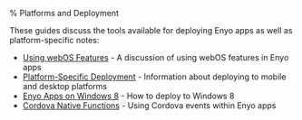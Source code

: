 % Platforms and Deployment

These guides discuss the tools available for deploying Enyo apps as well as platform-specific notes:

* [Using webOS Features](using-webos-features.html) - A discussion of using webOS features in Enyo apps
* [Platform-Specific Deployment](platform-specific-deployment.html) - Information about deploying to mobile and desktop platforms
* [Enyo Apps on Windows 8](enyo-apps-on-windows-8.html) - How to deploy to Windows 8
* [Cordova Native Functions](cordova-native-functions.html) - Using Cordova events within Enyo apps
